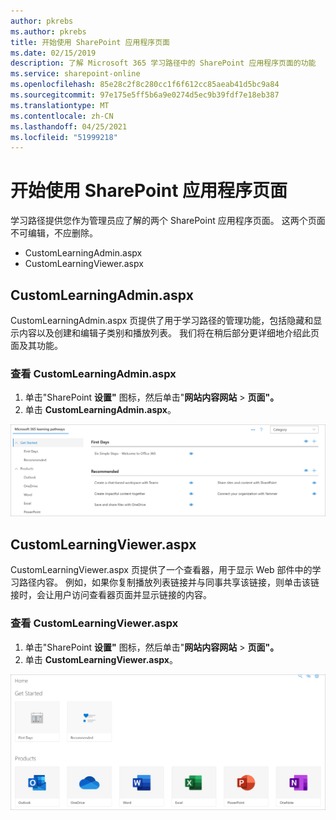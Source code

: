 ```yaml
---
author: pkrebs
ms.author: pkrebs
title: 开始使用 SharePoint 应用程序页面
ms.date: 02/15/2019
description: 了解 Microsoft 365 学习路径中的 SharePoint 应用程序页面的功能
ms.service: sharepoint-online
ms.openlocfilehash: 85e28c2f8c280cc1f6f612cc85aeab41d5bc9a84
ms.sourcegitcommit: 97e175e5ff5b6a9e0274d5ec9b39fdf7e18eb387
ms.translationtype: MT
ms.contentlocale: zh-CN
ms.lasthandoff: 04/25/2021
ms.locfileid: "51999218"
---
```

# <a name="get-to-know-the-sharepoint-application-pages"></a>开始使用 SharePoint 应用程序页面

学习路径提供您作为管理员应了解的两个 SharePoint 应用程序页面。 这两个页面不可编辑，不应删除。 

- CustomLearningAdmin.aspx
- CustomLearningViewer.aspx

## <a name="customlearningadminaspx"></a>CustomLearningAdmin.aspx

CustomLearningAdmin.aspx 页提供了用于学习路径的管理功能，包括隐藏和显示内容以及创建和编辑子类别和播放列表。 我们将在稍后部分更详细地介绍此页面及其功能。

### <a name="view-customlearningadminaspx"></a>查看 CustomLearningAdmin.aspx

1. 单击"SharePoint **设置"** 图标，然后单击"**网站内容网站**  >  **页面"。** 
2. 单击 **CustomLearningAdmin.aspx**。 

![cg-adminapppage.png](media/cg-adminapppage.png)

## <a name="customlearningvieweraspx"></a>CustomLearningViewer.aspx
CustomLearningViewer.aspx 页提供了一个查看器，用于显示 Web 部件中的学习路径内容。 例如，如果你复制播放列表链接并与同事共享该链接，则单击该链接时，会让用户访问查看器页面并显示链接的内容。 

### <a name="view-customlearningvieweraspx"></a>查看 CustomLearningViewer.aspx

1. 单击"SharePoint **设置"** 图标，然后单击"**网站内容网站**  >  **页面"。** 
2. 单击 **CustomLearningViewer.aspx**。 

![cg-viewerapppage.png](media/cg-viewerapppage.png)

